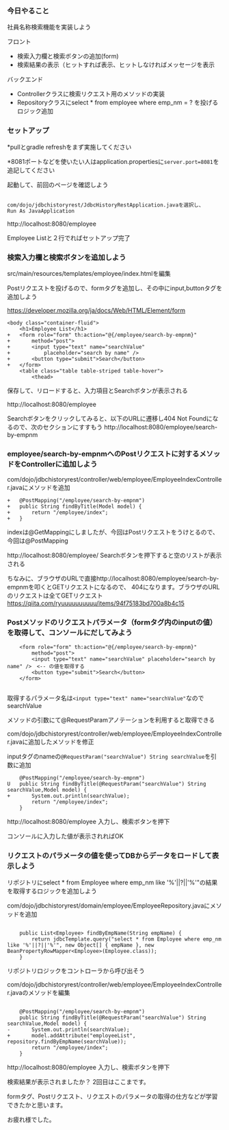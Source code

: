 ### 今日やること

社員名称検索機能を実装しよう

フロント
- 検索入力欄と検索ボタンの追加(form)
- 検索結果の表示（ヒットすれば表示、ヒットしなければメッセージを表示

バックエンド
- Controllerクラスに検索リクエスト用のメソッドの実装
- Repositoryクラスにselect * from employee where emp_nm = ? を投げるロジック追加

### セットアップ
*pullとgradle refreshをまず実施してください

*8081ポートなどを使いたい人はapplication.propertiesに`server.port=8081`を追記してください

起動して、前回のページを確認しよう
```

com/dojo/jdbchistoryrest/JdbcHistoryRestApplication.javaを選択し、
Run As JavaApplication
```
http://localhost:8080/employee

Employee Listと２行でればセットアップ完了

### 検索入力欄と検索ボタンを追加しよう

src/main/resources/templates/employee/index.htmlを編集

Postリクエストを投げるので、formタグを追加し、その中にinput,buttonタグを追加しよう

https://developer.mozilla.org/ja/docs/Web/HTML/Element/form

```
<body class="container-fluid">
	<h1>Employee List</h1>
+	<form role="form" th:action="@{/employee/search-by-empnm}"
+		method="post">
+		<input type="text" name="searchValue"
+			placeholder="search by name" />
+		<button type="submit">Search</button>
+	</form>
	<table class="table table-striped table-hover">
		<thead>
```

保存して、リロードすると、入力項目とSearchボタンが表示される

http://localhost:8080/employee

Searchボタンをクリックしてみると、以下のURLに遷移し404 Not Foundになるので、次のセクションにすすもう
http://localhost:8080/employee/search-by-empnm


### employee/search-by-empnmへのPostリクエストに対するメソッドをControllerに追加しよう

com/dojo/jdbchistoryrest/controller/web/employee/EmployeeIndexController.javaにメソッドを追加


```
+	@PostMapping("/employee/search-by-empnm")
+	public String findByTitle(Model model) {
+		return "/employee/index";
+	}
```

indexは@GetMappingにしましたが、今回はPostリクエストをうけとるので、今回は@PostMapping

http://localhost:8080/employee/
Searchボタンを押下すると空のリストが表示される

ちなみに、ブラウザのURLで直接http://localhost:8080/employee/search-by-empnmを叩くとGETリクエストになるので、
404になります。ブラウザのURLのリクエストは全てGETリクエスト
https://qiita.com/ryuuuuuuuuuu/items/94f75183bd700a8b4c15

###  Postメソッドのリクエストパラメータ（formタグ内のinputの値）を取得して、コンソールにだしてみよう


```
	<form role="form" th:action="@{/employee/search-by-empnm}"
		method="post">
		<input type="text" name="searchValue" placeholder="search by name" />　<-- の値を取得する
		<button type="submit">Search</button>
	</form>
	
```

取得するパラメータ名は`<input type="text" name="searchValue"`なのでsearchValue

メソッドの引数にて@RequestParamアノテーションを利用すると取得できる

com/dojo/jdbchistoryrest/controller/web/employee/EmployeeIndexController.javaに追加したメソッドを修正

inputタグのnameの`@RequestParam("searchValue") String searchValue`を引数に追加

```
	@PostMapping("/employee/search-by-empnm")
U	public String findByTitle(@RequestParam("searchValue") String searchValue,Model model) {
+		System.out.println(searchValue);
		return "/employee/index";
	}

```

http://localhost:8080/employee
入力し、検索ボタンを押下

コンソールに入力した値が表示されればOK

### リクエストのパラメータの値を使ってDBからデータをロードして表示しよう

リポジトリにselect * from Employee where emp_nm like '%'||?||'%'"の結果を取得するロジックを追加しよう

com/dojo/jdbchistoryrest/domain/employee/EmployeeRepository.javaにメソッドを追加

```

	public List<Employee> findByEmpName(String empName) {
		return jdbcTemplate.query("select * from Employee where emp_nm like '%'||?||'%'", new Object[] { empName }, new BeanPropertyRowMapper<Employee>(Employee.class));
	}

```

リポジトリロジックをコントローラから呼び出そう

com/dojo/jdbchistoryrest/controller/web/employee/EmployeeIndexController.javaのメソッドを編集

```

	@PostMapping("/employee/search-by-empnm")
	public String findByTitle(@RequestParam("searchValue") String searchValue,Model model) {
-		System.out.println(searchValue);
+		model.addAttribute("employeeList", repository.findByEmpName(searchValue));
		return "/employee/index";
	}

```

http://localhost:8080/employee
入力し、検索ボタンを押下

検索結果が表示されましたか？
2回目はここまです。

formタグ、Postリクエスト、リクエストのパラメータの取得の仕方などが学習できたかと思います。

お疲れ様でした。
